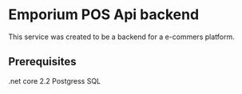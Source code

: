 # Emporium POS Api backend
This service was created to be a backend for a e-commers platform. 


## Prerequisites
.net core 2.2
Postgress SQL
